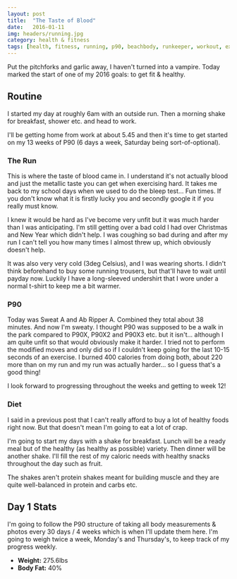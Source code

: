 ```yaml
---
layout: post
title:  "The Taste of Blood"
date:   2016-01-11
img: headers/running.jpg
category: health & fitness
tags: [health, fitness, running, p90, beachbody, runkeeper, workout, exercise, routine, early morning, diet, food, weight, body fat]
---
```


Put the pitchforks and garlic away, I haven't turned into a vampire. Today marked the start of one of my 2016 goals: to get fit & healthy.

## Routine
I started my day at roughly 6am with an outside run. Then a morning shake for breakfast, shower etc. and head to work.

I'll be getting home from work at about 5.45 and then it's time to get started on my 13 weeks of P90 (6 days a week, Saturday being sort-of-optional).

### The Run
This is where the taste of blood came in. I understand it's not actually blood and just the metallic taste you can get when exercising hard. It takes me back to my school days when we used to do the bleep test... Fun times. If you don't know what it is firstly lucky you and secondly google it if you really must know.

I knew it would be hard as I've become very unfit but it was much harder than I was anticipating. I'm still getting over a bad cold I had over Christmas and New Year which didn't help. I was coughing so bad during and after my run I can't tell you how many times I almost threw up, which obviously doesn't help.

It was also very very cold (3deg Celsius), and I was wearing shorts. I didn't think beforehand to buy some running trousers, but that'll have to wait until payday now. Luckily I have a long-sleeved undershirt that I wore under a normal t-shirt to keep me a bit warmer.

### P90
Today was Sweat A and Ab Ripper A. Combined they total about 38 minutes. And now I'm sweaty. I thought P90 was supposed to be a walk in the park compared to P90X, P90X2 and P90X3 etc. but it isn't... although I am quite unfit so that would obviously make it harder. I tried not to perform the modified moves and only did so if I couldn't keep going for the last 10-15 seconds of an exercise. I burned 400 calories from doing both, about 220 more than on my run and my run was actually harder... so I guess that's a good thing!

I look forward to progressing throughout the weeks and getting to week 12!

### Diet
I said in a previous post that I can't really afford to buy a lot of healthy foods right now. But that doesn't mean I'm going to eat a lot of crap.

I'm going to start my days with a shake for breakfast. Lunch will be a ready meal but of the healthy (as healthy as possible) variety. Then dinner will be another shake. I'll fill the rest of my caloric needs with healthy snacks throughout the day such as fruit.

The shakes aren't protein shakes meant for building muscle and they are quite well-balanced in protein and carbs etc.

## Day 1 Stats
I'm going to follow the P90 structure of taking all body measurements & photos every 30 days / 4 weeks which is when I'll update them here. I'm going to weigh twice a week, Monday's and Thursday's, to keep track of my progress weekly.

* **Weight:** 275.6lbs
* **Body Fat:** 40%